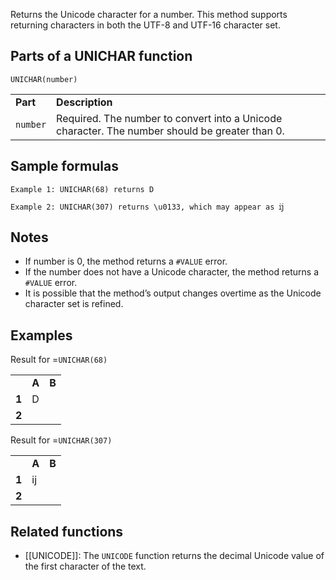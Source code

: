 Returns the Unicode character for a number. This method supports returning characters in both the UTF-8 and UTF-16 character set.

Parts of a UNICHAR function
---------------------------

`UNICHAR(number)`

|  |  |
| --- | --- |
| **Part** | **Description** |
| `number` | Required. The number to convert into a Unicode character. The number should be greater than 0. |

Sample formulas
---------------

`Example 1: UNICHAR(68) returns D`

`Example 2: UNICHAR(307) returns \u0133, which may appear as ĳ`

Notes
-----

* If number is 0, the method returns a `#VALUE` error.
* If the number does not have a Unicode character, the method returns a `#VALUE` error.
* It is possible that the method’s output changes overtime as the Unicode character set is refined.

Examples
--------

Result for =`UNICHAR(68)`

|  |  |  |
| --- | --- | --- |
|  | **A** | **B** |
| **1** | D |  |
| **2** |  |  |

Result for =`UNICHAR(307)`

|  |  |  |
| --- | --- | --- |
|  | **A** | **B** |
| **1** | ij |  |
| **2** |  |  |

Related functions
-----------------

* [[UNICODE]]: The `UNICODE` function returns the decimal Unicode value of the first character of the text.
